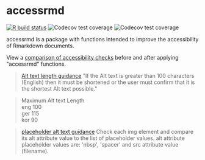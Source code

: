 # accessrmd

<!-- badges: start -->
[![R build status](https://github.com/datasciencecampus/accessrmd/workflows/R-CMD-check/badge.svg)](https://github.com/datasciencecampus/accessrmd/actions) ![Codecov test coverage](https://codecov.io/gh/datasciencecampus/accessrmd/branch/master/graph/badge.svg)
![Codecov test coverage](https://codecov.io/gh/datasciencecampus/accessrmd/branch/main/graph/badge.svg)
<!-- badges: end -->

accessrmd is a package with functions intended to improve the accessibility of Rmarkdown documents. 

View a [comparison of accessibility checks](https://datasciencecampus.github.io/accessrmd/)
before and after applying "accessrmd" functions.


> [Alt text length guidance](https://www.w3.org/WAI/GL/WCAG20/tests/test3.html)
"If the Alt text is greater than 100 characters (English) then it must be
shortened or the user must confirm that it is the shortest Alt text possible."

> Maximum Alt text Length  
eng	100  
ger	115  
kor	90  

> [placeholder alt text guidance](https://www.w3.org/WAI/GL/WCAG20/tests/test6.html)
Check each img element and compare its alt attribute value to the list of placeholder values.
alt attribute placeholder values are: 'nbsp', 'spacer' and src attribute value (filename).
